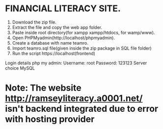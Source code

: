 # FINANCIAL LITERACY SITE.
1. Download the zip file.
2. Extract the file and copy the web app folder.
3. Paste inside root directory(for xampp xampp/htdocs, for wamp/www).
4. Open PHPMyadmin(http://localhost/phpmyadmin).
5. Create a database with name teamro.
6. Import teamro.sql file(given inside the zip package in SQL file folder)
7. Run the script https://localhost(frontend)

Login details
php my admin: Username: root
                        Password: 123123
                        Server choice MySQL
                        
# Note: The website http://ramseyliteracy.a0001.net/ isn't backend integrated due to error with hosting provider


